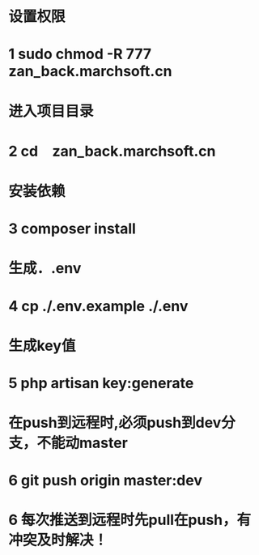 # 设置权限
# 1 sudo chmod -R 777 zan_back.marchsoft.cn

# 进入项目目录
# 2 cd　zan_back.marchsoft.cn

# 安装依赖
# 3 composer install

# 生成．.env
# 4 cp ./.env.example ./.env

# 生成key值
# 5 php artisan key:generate

# 在push到远程时,必须push到dev分支，不能动master
# 6 git push origin master:dev

# 6 每次推送到远程时先pull在push，有冲突及时解决！
